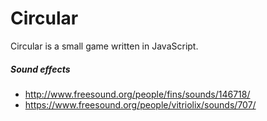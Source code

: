 Circular
========

Circular is a small game written in JavaScript. 


##### Sound effects 
 * http://www.freesound.org/people/fins/sounds/146718/
 * https://www.freesound.org/people/vitriolix/sounds/707/